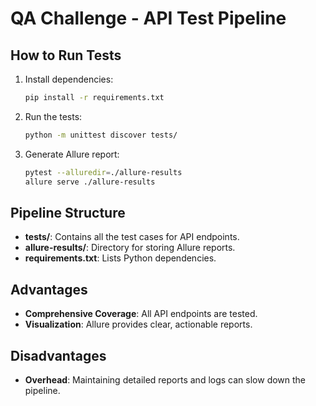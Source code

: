 # QA Challenge -  API Test Pipeline

## How to Run Tests

1. Install dependencies:
    ```bash
    pip install -r requirements.txt
    ```

2. Run the tests:
    ```bash
    python -m unittest discover tests/
    ```

3. Generate Allure report:
    ```bash
    pytest --alluredir=./allure-results
    allure serve ./allure-results
    ```

## Pipeline Structure

- **tests/**: Contains all the test cases for API endpoints.
- **allure-results/**: Directory for storing Allure reports.
- **requirements.txt**: Lists Python dependencies.

## Advantages

- **Comprehensive Coverage**: All API endpoints are tested.
- **Visualization**: Allure provides clear, actionable reports.

## Disadvantages

- **Overhead**: Maintaining detailed reports and logs can slow down the pipeline.
